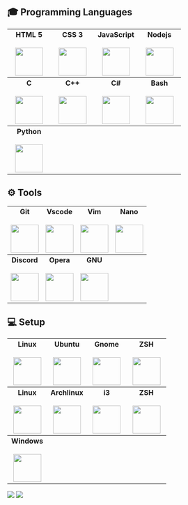 ## 🎓 Programming Languages

<table>
    <tbody>
        <tr valign = "top">
            <td width = "25%" align = "center">
                <span>
                    <b>HTML 5</b>
                </span><br><br>
                <img height="64px" src="https://cdn.svgporn.com/logos/html-5.svg">
            </td>
            <td width = "25%" align = "center">
                <span>
                    <b>CSS 3</b>
                </span><br><br>
                <img height="64px" src="https://cdn.svgporn.com/logos/css-3.svg">
            </td>
            <td width = "25%" align = "center">
                <span>
                    <b>JavaScript</b>
                </span><br><br>
                <img height="64px" src="https://cdn.svgporn.com/logos/javascript.svg">
            </td>
            <td width = "25%" align = "center">
                <span>
                    <b>Nodejs</b>
                </span><br><br>
                <img height="64px" src="https://cdn.svgporn.com/logos/nodejs.svg">
            </td>
        </tr>
    </tbody>
        <tbody>
        <tr valign = "top">
            <td width = "25%" align = "center">
                <span>
                    <b>C</b>
                </span><br><br>
                <img height="64px" src="https://cdn.svgporn.com/logos/c.svg">
            </td>
            <td width = "25%" align = "center">
                <span>
                    <b>C++</b>
                </span><br><br>
                <img height="64px" src="https://cdn.svgporn.com/logos/c-plusplus.svg">
            </td>
            <td width = "25%" align = "center">
                <span>
                    <b>C#</b>
                </span><br><br>
                <img height="64px" src="https://cdn.svgporn.com/logos/c-sharp.svg">
            </td>
            <td width = "25%" align = "center">
                <span>
                    <b>Bash</b>
                </span><br><br>
                <img height="64px" src="https://cdn.svgporn.com/logos/bash.svg">
            </td>
        </tr>
    </tbody>
    <tbody>
        <tr valign = "top">
            <td width = "25%" align = "center">
                <span>
                    <b>Python</b>
                </span><br><br>
                <img height="64px" src="https://cdn.svgporn.com/logos/python.svg">
            </td>
    </tbody>
</table>

## ⚙️ Tools

<table>
    <tbody>
        <tr valign = "top">
            <td width = "25%" align = "center">
                <span>
                    <b>Git</b>
                </span><br><br>
                <img height="64px" src="https://cdn.svgporn.com/logos/git-icon.svg">
            </td>
            <td width = "25%" align = "center">
                <span>
                    <b>Vscode</b>
                </span><br><br>
                <img height="64px" src="https://cdn.svgporn.com/logos/visual-studio-code.svg">
            </td>
            <td width = "25%" align = "center">
                <span>
                    <b>Vim</b>
                </span><br><br>
                <img height="64px" src="https://cdn.svgporn.com/logos/vim.svg">
            </td>
            <td width = "25%" align = "center">
                <span>
                    <b>Nano</b>
                </span><br><br>
                <img height="64px" src="https://cdn.svgporn.com/logos/terminal.svg">
            </td>
        </tr>
    </tbody>
    <tbody>
        <tr valign = "top">
            <td width = "25%" align = "center">
                <span>
                    <b>Discord</b>
                </span><br><br>
                <img height="64px" src="https://cdn.svgporn.com/logos/discord.svg">
            </td>
            <td width = "25%" align = "center">
                <span>
                    <b>Opera</b>
                </span><br><br>
                <img height="64px" src="https://cdn.svgporn.com/logos/opera.svg">
            </td>
            <td width = "25%" align = "center">
                <span>
                    <b>GNU</b>
                </span><br><br>
                <img height="64px" src="https://cdn.svgporn.com/logos/gnu.svg">
            </td>
        </tr>
    </tbody>
</table>

## 💻 Setup

<table>
    <tbody>
        <tr valign = "top">
            <td width = "25%" align = "center">
                <span>
                    <b>Linux</b>
                </span><br><br>
                <img height="64px" src="https://cdn.svgporn.com/logos/linux-tux.svg">
            </td>
            <td width = "25%" align = "center">
                <span>
                    <b>Ubuntu</b>
                </span><br><br>
                <img height="64px" src="https://cdn.svgporn.com/logos/ubuntu.svg">
            </td>
            <td width = "25%" align = "center">
                <span>
                    <b>Gnome</b>
                </span><br><br>
                <img height="64px" src="https://cdn.svgporn.com/logos/terminal.svg">
            </td>
            <td width = "25%" align = "center">
                <span>
                    <b>ZSH</b>
                </span><br><br>
                <img height="64px" src="https://cdn.svgporn.com/logos/hyper.svg">
            </td>
        </tr>
    </tbody>
    <tbody>
        <tr valign = "top">
            <td width = "25%" align = "center">
                <span>
                    <b>Linux</b>
                </span><br><br>
                <img height="64px" src="https://cdn.svgporn.com/logos/linux-tux.svg">
            </td>
            <td width = "25%" align = "center">
                <span>
                    <b>Archlinux</b>
                </span><br><br>
                <img height="64px" src="https://cdn.svgporn.com/logos/archlinux.svg">
            </td>
            <td width = "25%" align = "center">
                <span>
                    <b>i3</b>
                </span><br><br>
                <img height="64px" src="https://cdn.svgporn.com/logos/terminal.svg">
            </td>
            <td width = "25%" align = "center">
                <span>
                    <b>ZSH</b>
                </span><br><br>
                <img height="64px" src="https://cdn.svgporn.com/logos/hyper.svg">
            </td>
        </tr>
    </tbody>
    <tbody>
        <tr valign = "top">
            <td width = "25%" align = "center">
                <span>
                    <b>Windows</b>
                </span><br><br>
                <img height="64px" src="https://cdn.svgporn.com/logos/microsoft-windows.svg">
            </td>
        </tr>
    </tbody>
</table>

<p>
    <img src = "https://github-readme-stats.vercel.app/api?username=Neotoxic-off&show_icons=true&theme=dark">
    <img src = "https://github-readme-stats.vercel.app/api/top-langs/?username=Neotoxic-off">
</p>
